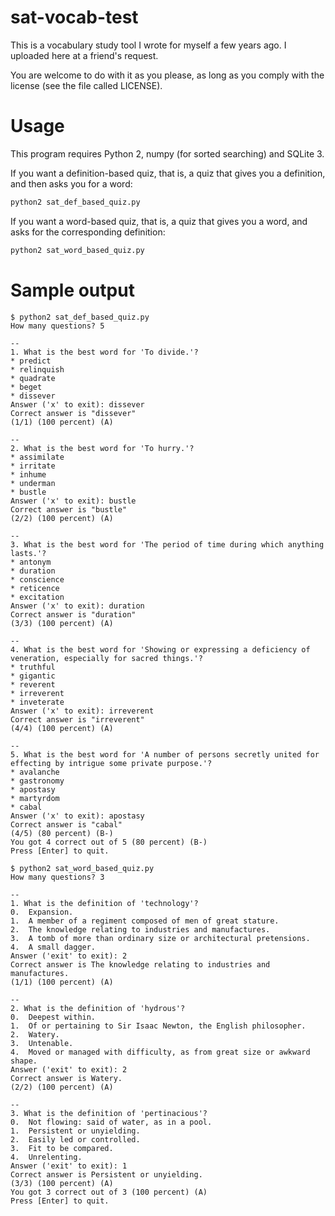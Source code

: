 # sat-vocab-test

This is a vocabulary study tool I wrote for myself a few years ago. I
uploaded here at a friend's request. 

You are welcome to do with it as you please, as long as you comply with
the license (see the file called LICENSE). 

# Usage

This program requires Python 2, numpy (for sorted searching) and SQLite
3.

If you want a definition-based quiz, that is, a quiz that gives you a
definition, and then asks you for a word:

```zsh
python2 sat_def_based_quiz.py
```

If you want a word-based quiz, that is, a quiz that gives you a word,
and asks for the corresponding definition:

```zsh
python2 sat_word_based_quiz.py
```

# Sample output

```
$ python2 sat_def_based_quiz.py
How many questions? 5

--
1. What is the best word for 'To divide.'?
* predict
* relinquish
* quadrate
* beget
* dissever
Answer ('x' to exit): dissever
Correct answer is "dissever"
(1/1) (100 percent) (A)

--
2. What is the best word for 'To hurry.'?
* assimilate
* irritate
* inhume
* underman
* bustle
Answer ('x' to exit): bustle
Correct answer is "bustle"
(2/2) (100 percent) (A)

--
3. What is the best word for 'The period of time during which anything
lasts.'?
* antonym
* duration
* conscience
* reticence
* excitation
Answer ('x' to exit): duration
Correct answer is "duration"
(3/3) (100 percent) (A)

--
4. What is the best word for 'Showing or expressing a deficiency of
veneration, especially for sacred things.'?
* truthful
* gigantic
* reverent
* irreverent
* inveterate
Answer ('x' to exit): irreverent
Correct answer is "irreverent"
(4/4) (100 percent) (A)

--
5. What is the best word for 'A number of persons secretly united for
effecting by intrigue some private purpose.'?
* avalanche
* gastronomy
* apostasy
* martyrdom
* cabal
Answer ('x' to exit): apostasy
Correct answer is "cabal"
(4/5) (80 percent) (B-)
You got 4 correct out of 5 (80 percent) (B-)
Press [Enter] to quit.
```

```
$ python2 sat_word_based_quiz.py 
How many questions? 3

--
1. What is the definition of 'technology'?
0.  Expansion.
1.  A member of a regiment composed of men of great stature.
2.  The knowledge relating to industries and manufactures.
3.  A tomb of more than ordinary size or architectural pretensions.
4.  A small dagger.
Answer ('exit' to exit): 2
Correct answer is The knowledge relating to industries and manufactures.
(1/1) (100 percent) (A)

--
2. What is the definition of 'hydrous'?
0.  Deepest within.
1.  Of or pertaining to Sir Isaac Newton, the English philosopher.
2.  Watery.
3.  Untenable.
4.  Moved or managed with difficulty, as from great size or awkward
shape.
Answer ('exit' to exit): 2
Correct answer is Watery.
(2/2) (100 percent) (A)

--
3. What is the definition of 'pertinacious'?
0.  Not flowing: said of water, as in a pool.
1.  Persistent or unyielding.
2.  Easily led or controlled.
3.  Fit to be compared.
4.  Unrelenting.
Answer ('exit' to exit): 1
Correct answer is Persistent or unyielding.
(3/3) (100 percent) (A)
You got 3 correct out of 3 (100 percent) (A)
Press [Enter] to quit.
```
